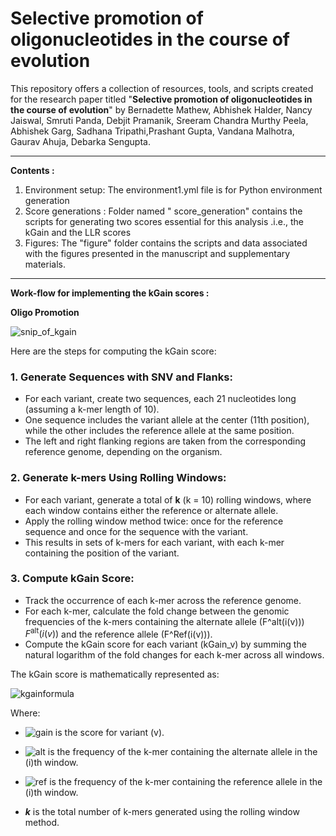 # Selective promotion of oligonucleotides in the course of evolution 
This repository offers a collection of resources, tools, and scripts created for the research paper titled "**Selective promotion of oligonucleotides in the course of evolution**" by Bernadette Mathew, Abhishek Halder, Nancy Jaiswal, Smruti Panda, Debjit Pramanik, Sreeram Chandra Murthy Peela, Abhishek Garg, Sadhana Tripathi,Prashant Gupta, Vandana Malhotra, Gaurav Ahuja, Debarka Sengupta.

---------------------------------------------------------------------------------------------------------------------------------------------------------------------------------------------------------------------------------------------------------------------------------

**Contents :** 

1. Environment setup: The environment1.yml file is for Python environment generation
2. Score generations : Folder named " score_generation" contains the scripts for generating two scores essential for this analysis .i.e., the kGain and the LLR scores 
3. Figures: The "figure" folder contains the scripts and data associated with the figures presented in the manuscript and supplementary materials.

______________________________________________________________________________________________________________________________________________________________________________________________________________________________________________________________________________
**Work-flow for implementing the kGain scores :**

**Oligo Promotion** 

![snip_of_kgain](https://github.com/user-attachments/assets/59b4fcda-7535-43e7-9b07-cc9f18a87141)


Here are the steps for computing the kGain score:

### 1. **Generate Sequences with SNV and Flanks:**
   - For each variant, create two sequences, each 21 nucleotides long (assuming a k-mer length of 10).
   - One sequence includes the variant allele at the center (11th position), while the other includes the reference allele at the same position.
   - The left and right flanking regions are taken from the corresponding reference genome, depending on the organism.

### 2. **Generate k-mers Using Rolling Windows:**
   - For each variant, generate a total of **k** (k = 10) rolling windows, where each window contains either the reference or alternate allele.
   - Apply the rolling window method twice: once for the reference sequence and once for the sequence with the variant.
   - This results in sets of k-mers for each variant, with each k-mer containing the position of the variant.

### 3. **Compute kGain Score:**
   - Track the occurrence of each k-mer across the reference genome.
   - For each k-mer, calculate the fold change between the genomic frequencies of the k-mers containing the alternate allele (F^alt(i(v))) $F^{\text{alt}}(i(v))$ and the reference allele (F^Ref(i(v))).
   - Compute the kGain score for each variant (kGain_v) by summing the natural logarithm of the fold changes for each k-mer across all windows.

The kGain score is mathematically represented as:

![kgainformula](https://github.com/user-attachments/assets/fe11a306-95f2-49c7-a2ba-d42e7ec9ceae)

Where:
- ![gain](https://github.com/user-attachments/assets/db2b8ed7-7d4d-4d84-bf54-e07046144576) is the score for variant (v).
  
- ![alt](https://github.com/user-attachments/assets/1564acf3-1c16-4d47-be39-f578865f997f) is the frequency of the k-mer containing the alternate allele in the \(i\)th window.

- ![ref](https://github.com/user-attachments/assets/c91fc951-0810-498a-ab9e-60d1d839c124) is the frequency of the k-mer containing the reference allele in the \(i\)th window.

- _**k**_ is the total number of k-mers generated using the rolling window method.


